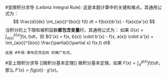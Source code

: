   #变限积分求导  (Leibniz Integral Rule):
    这是本题计算中的关键和难点。其通用公式为：
    $$ \frac{d}{dx} \int_{a(x)}^{b(x)} f(t) dt = f(b(x))b'(x) - f(a(x))a'(x) $$
 当积分的上下限和被积函数**都包含变量**时，其通用公式为：
    如果 $G(x) = \int_{a(x)}^{b(x)} f(x,t) dt$，则
    $G'(x) = f(x, b(x)) \cdot b'(x) - f(x, a(x)) \cdot a'(x) + \int_{a(x)}^{b(x)} \frac{\partial}{\partial x} f(x,t) dt$

    这是 #牛顿-莱布尼茨法则 的推广形式。
#变上限积分求导  [[微积分基本定理]]
微积分基本定理，如果 $F(x) = \int_{a}^{g(x)} f(t) dt$，那么 $F'(x) = f(g(x)) \cdot g'(x)$。
